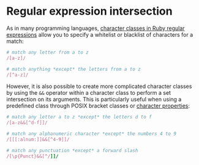 # Regular expression intersection

As in many programming languages, [character classes in Ruby regular
expressions][0] allow you to specify a whitelist or blacklist of characters
for a match:

```ruby
# match any letter from a to z
/[a-z]/

# match anything *except* the letters from a to z
/[^a-z]/
```

However, it is also possible to create more complicated character classes by
using the `&&` operator within a character class to perform a set intersection
on its arguments. This is particularly useful when using a predefined class
through POSIX bracket classes or [character properties][1]:

```ruby
# match any letter a to z *except* the letters d to f
/[a-z&&[^d-f]]/

# match any alphanumeric character *except* the numbers 4 to 9
/[[[:alnum:]]&&[^4-9]]/

# match any punctuation *except* a forward slash
/[\p{Punct}&&[^/]]/
```

[0]: http://ruby-doc.org/core-2.1.1/Regexp.html#class-Regexp-label-Character+Classes
[1]: http://ruby-doc.org/core-2.1.1/Regexp.html#class-Regexp-label-Character+Properties
